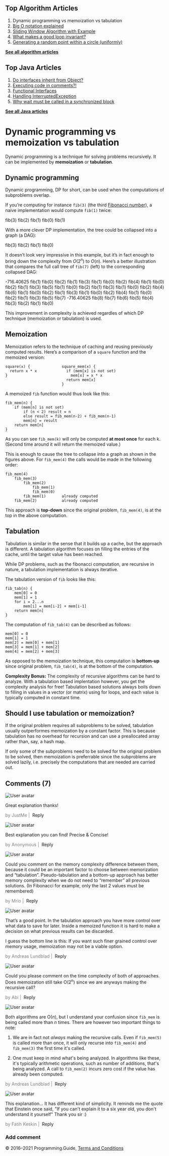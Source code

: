 



## Top Algorithm Articles

1.  Dynamic programming vs memoization vs tabulation
2.  [Big O notation explained](big-o-notation-explained.html)
3.  [Sliding Window Algorithm with Example](sliding-window-example.html)
4.  [What makes a good loop invariant?](what-makes-a-good-loop-invariant.html)
5.  [Generating a random point within a circle (uniformly)](random-point-within-circle.html)

[**See all algorithm articles**](algorithms.html)



## Top Java Articles

1.  [Do interfaces inherit from Object?](java/do-interfaces-inherit-from-object.html)
2.  [Executing code in comments?!](java/executing-code-in-comments.html)
3.  [Functional Interfaces](java/functional-interfaces.html)
4.  [Handling InterruptedException](java/handling-interrupted-exceptions.html)
5.  [Why wait must be called in a synchronized block](java/why-wait-must-be-in-synchronized.html)

[**See all Java articles**](java/index.html)

# Dynamic programming vs memoization vs tabulation

Dynamic programming is a technique for solving problems recursively. It can be implemented by **memoization** or **tabulation**.

## Dynamic programming

Dynamic programming, DP for short, can be used when the computations of subproblems overlap.

If you’re computing for instance `fib(3)` (the third [Fibonacci number](https://en.wikipedia.org/wiki/Fibonacci_number)), a naive implementation would compute `fib(1)` twice:

fib(3) fib(2) fib(1) fib(0) fib(1)

With a more clever DP implementation, the tree could be collapsed into a graph (a DAG):

fib(3) fib(2) fib(1) fib(0)

It doesn’t look very impressive in this example, but it’s in fact enough to bring down the complexity from _O_(2<sup>_n_</sup>) to _O_(_n_). Here’s a better illustration that compares the full call tree of `fib(7)` (left) to the corresponding collapsed DAG:

-716.40625 fib(1) fib(0) fib(2) fib(1) fib(3) fib(1) fib(0) fib(2) fib(4) fib(1) fib(0) fib(2) fib(1) fib(3) fib(5) fib(1) fib(0) fib(2) fib(1) fib(3) fib(1) fib(0) fib(2) fib(4) fib(6) fib(1) fib(0) fib(2) fib(1) fib(3) fib(1) fib(0) fib(2) fib(4) fib(1) fib(0) fib(2) fib(1) fib(3) fib(5) fib(7) -716.40625 fib(8) fib(7) fib(6) fib(5) fib(4) fib(3) fib(2) fib(1) fib(0)

This improvement in complexity is achieved regardles of which DP technique (memoization or tabulation) is used.

## Memoization

Memoization refers to the technique of caching and reusing previously computed results. Here’s a comparison of a `square` function and the memoized version:

    square(x) {              square_mem(x) {
      return x * x             if (mem[x] is not set)
    }                            mem[x] = x * x
                               return mem[x]
                             }

A memoized `fib` function would thus look like this:

    fib_mem(n) {
        if (mem[n] is not set)
            if (n < 2) result = n
            else result = fib_mem(n-2) + fib_mem(n-1)
            mem[n] = result
        return mem[n]
    }

As you can see `fib_mem(k)` will only be computed **at most once** for each <span class="identifier">k</span>. (Second time around it will return the memoized value.)

This is enough to cause the tree to collapse into a graph as shown in the figures above. For `fib_mem(4)` the calls would be made in the following order:

    fib_mem(4)
        fib_mem(3)
            fib_mem(2)
                fib_mem(1)
                fib_mem(0)
            fib_mem(1)       already computed
        fib_mem(2)           already computed

This approach is **top-down** since the original problem, `fib_mem(4)`, is at the top in the above computation.

## Tabulation

Tabulation is similar in the sense that it builds up a cache, but the approach is different. A tabulation algorithm focuses on filling the entries of the cache, until the target value has been reached.

While DP problems, such as the fibonacci computation, are recursive in nature, a tabulation implementation is always iterative.

The tabulation version of `fib` looks like this:

    fib_tab(n) {
        mem[0] = 0
        mem[1] = 1
        for i = 2...n
            mem[i] = mem[i-2] + mem[i-1]
        return mem[n]
    }

The computation of `fib_tab(4)` can be described as follows:

    mem[0] = 0
    mem[1] = 1
    mem[2] = mem[0] + mem[1]
    mem[3] = mem[1] + mem[2]
    mem[4] = mem[2] + mem[3]

As opposed to the memoization technique, this computation is **bottom-up** since original problem, `fib_tab(4)`, is at the bottom of the computation.

**Complexity Bonus:** The complexity of recursive algorithms can be hard to analyze. With a tabulation based implentation however, you get the complexity analysis for free! Tabulation based solutions always boils down to filling in values in a vector (or matrix) using for loops, and each value is typically computed in constant time.

## Should I use tabulation or memoization?

If the original problem requires all subproblems to be solved, tabulation usually outperformes memoization by a constant factor. This is because tabulation has no overhead for recursion and can use a preallocated array rather than, say, a hash map.

If only some of the subproblems need to be solved for the original problem to be solved, then memoization is preferrable since the subproblems are solved lazily, i.e. precisely the computations that are needed are carried out.

## Comments (7)

![User avatar](https://www.gravatar.com/avatar/d41d8cd98f00b204e9800998ecf8427e?d=mp)

Great explanation thanks!

<span style="color: grey">by JustMe | </span> <span class="reply-button">Reply</span>

![User avatar](https://www.gravatar.com/avatar/d41d8cd98f00b204e9800998ecf8427e?d=mp)

Best explanation you can find! Precise & Concise!

<span style="color: grey">by Anonymous | </span> <span class="reply-button">Reply</span>

![User avatar](https://www.gravatar.com/avatar/84f8dc6e3c2b5ee51cb0f4511c3b3f34?d=mp)

Could you comment on the memory complexity difference between them, because it could be an important factor to choose between memorization and “tabulation”. Pseudo-tabulation and a bottom-up approach has better memory complexity when we do not need to “remember” all previous solutions. (In Fibonacci for example, only the last 2 values must be remembered)

<span style="color: grey">by Mrio | </span> <span class="reply-button">Reply</span>

![User avatar](https://www.gravatar.com/avatar/99e100243aaa8b1469b1ed4e8bbecb06?d=mp)

That’s a good point. In the tabulation approach you have more control over what data to save for later. Inside a memoized function it is hard to make a decision on what previous results can be discarded.

I guess the bottom line is this: If you want such finer grained control over memory usage, memoization may not be a viable option.

<span style="color: grey">by Andreas Lundblad | </span> <span class="reply-button">Reply</span>

![User avatar](https://www.gravatar.com/avatar/20e1d5ff10178d42db044cdf0cb30e97?d=mp)

Could you please comment on the time complexity of both of approaches. Does memoization still take O(2<sup>n</sup>) since we are anyways making the recursive call?

<span style="color: grey">by Abi | </span> <span class="reply-button">Reply</span>

![User avatar](https://www.gravatar.com/avatar/99e100243aaa8b1469b1ed4e8bbecb06?d=mp)

Both algorithms are O(_n_), but I understand your confusion since `fib_mem` is being called more than _n_ times. There are however two important things to note:

1.  We are in fact not _always_ making the recursive calls. Even if `fib_mem(5)` is called more than once, it will only recurse into `fib_mem(4)` and `fib_mem(3)` the first time it's called.

2.  One must keep in mind what's being analyzed. In algorithms like these, it's typically arithmetic operations, such as number of additions, that's being analyzed. A call to `fib_mem(2)` incurs zero cost if the value has already been computed.

<span style="color: grey">by Andreas Lundblad | </span> <span class="reply-button">Reply</span>

![User avatar](https://www.gravatar.com/avatar/046bac1bde8fbbab3c30b7ed359af13e?d=mp)

This explanation... It has different kind of simplicity. It reminds me the quote that Einstein once said, "If you can't explain it to a six year old, you don't understand it yourself" Thank you sir :)

<span style="color: grey">by Fatih Keskin | </span> <span class="reply-button">Reply</span>

### Add comment

© 2016–2021 Programming.Guide, [Terms and Conditions](terms-and-conditions.html)
